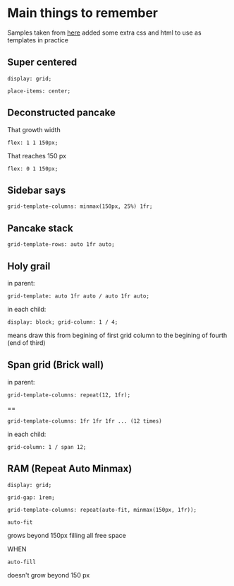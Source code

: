 # Main things to remember

Samples taken from [here](http://1linelayouts.glitch.me/)
added some extra css and html to use as templates in practice

## Super centered

`display: grid;`

`place-items: center;`

## Deconstructed pancake

That growth width

`flex: 1 1 150px;`

That reaches 150 px

`flex: 0 1 150px;`

## Sidebar says

`grid-template-columns: minmax(150px, 25%) 1fr;`

## Pancake stack

`grid-template-rows: auto 1fr auto;`

## Holy grail

in parent:

`grid-template: auto 1fr auto / auto 1fr auto;`

in each child:

`display: block; grid-column: 1 / 4;`

means draw this from begining of first grid column to the begining of fourth (end of third)

## Span grid (Brick wall)

in parent:

`grid-template-columns: repeat(12, 1fr);`

==

`grid-template-columns: 1fr 1fr 1fr ... (12 times)`

in each child:

`grid-column: 1 / span 12;`

## RAM (Repeat Auto Minmax)

`display: grid;`

`grid-gap: 1rem;`

`grid-template-columns: repeat(auto-fit, minmax(150px, 1fr));`

`auto-fit` 

grows beyond 150px filling all free space

WHEN

`auto-fill`

doesn't grow beyond 150 px